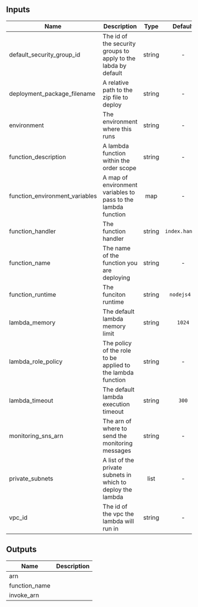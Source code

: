 
## Inputs

| Name | Description | Type | Default | Required |
|------|-------------|:----:|:-----:|:-----:|
| default_security_group_id | The id of the security groups to apply to the labda by default | string | - | yes |
| deployment_package_filename | A relative path to the zip file to deploy | string | - | yes |
| environment | The environment where this runs | string | - | yes |
| function_description | A lambda function within the order scope | string | - | yes |
| function_environment_variables | A map of environment variables to pass to the lambda function | map | - | yes |
| function_handler | The function handler | string | `index.handle` | no |
| function_name | The name of the function you are deploying | string | - | yes |
| function_runtime | The funciton runtime | string | `nodejs4.3` | no |
| lambda_memory | The default lambda memory limit | string | `1024` | no |
| lambda_role_policy | The policy of the role to be applied to the lambda function | string | - | yes |
| lambda_timeout | The default lambda execution timeout | string | `300` | no |
| monitoring_sns_arn | The arn of where to send the monitoring messages | string | - | yes |
| private_subnets | A list of the private subnets in which to deploy the lambda | list | - | yes |
| vpc_id | The id of the vpc the lambda will run in | string | - | yes |

## Outputs

| Name | Description |
|------|-------------|
| arn |  |
| function_name |  |
| invoke_arn |  |


